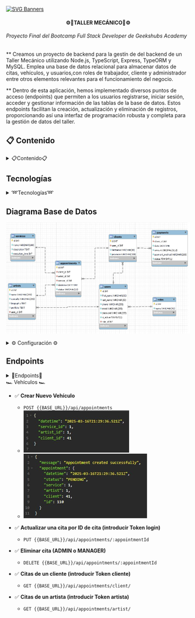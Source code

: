 [![SVG Banners](https://svg-banners.vercel.app/api?type=typeWriter&text1=PROYECTO%20FORMATIVO%20👨‍💻&width=800&height=150)](https://github.com/Akshay090/svg-banners)

<H4 align="center">⚙️🔧TALLER MECÁNICO🔧⚙️</H4> 

<H6>Proyecto Final del Bootcamp Full Stack Developer de Geekshubs Academy</H6>


** Creamos un proyecto de backend para la gestín de del backend de un Taller Mecánico utilizando Node.js, TypeScript, Express, TypeORM y MySQL. Emplea una base de datos relacional para almacenar datos de citas, vehículos, y usuarios,con roles de trabajador, cliente y administrador entre otros elementos relevantes para el funcionamiento del negocio.

** Dentro de esta aplicación, hemos implementado diversos puntos de acceso (endpoints) que permiten a los usuarios registrarse, iniciar sesión, acceder y gestionar información de las tablas de la base de datos. Estos endpoints facilitan la creación, actualización y eliminación de registros, proporcionando así una interfaz de programación robusta y completa para la gestión de datos del taller.


## 📋 Contenido 

<details>

  <summary>📋Contenido📋</summary>
<ol>
    <li><a href="#tecnologías-utilizadas">Tecnologías Utilizadas</a></li>
    <li><a href="#diagrama-bd">Diagrama BD</a></li>
    <li><a href="#instrucciones">Instrucciones</a></li>
    <li><a href="#endpoints">Endpoints</a></li>
    <li><a href="#contribuciones">Contribuciones</a></li>
    <li><a href="/LICENSE">Licencia</a></li>
</ol>

</details>

## Tecnologías

<details>
<summary>➿Tecnologías➿</summary>

<div align="center">

   <a href="https://www.expressjs.com/">
      <img src= "https://img.shields.io/badge/express.js-%23404d59.svg?style=for-the-badge&logo=express&logoColor=%2361DAFB"/>
   </a>
   <a href="https://nodejs.org/en">
      <img src= "https://img.shields.io/badge/node.js-026E00?style=for-the-badge&logo=node.js&logoColor=white"/>
   </a>
   <a href="https://www.typescriptlang.org/">
      <img src="https://img.shields.io/badge/typescript-blue?style=for-the-badge&logo=typescript&logoColor=white">
   </a>
   <a href="https://www.mysql.com/">
    <img src= "https://img.shields.io/badge/-MySQL-000?&logo=mysql&logoColor=FFFFFF"/>
    </a>
    <a href="https://jwt.io/">
    <img src= "https://img.shields.io/badge/JWT-black?style=for-the-badge&logo=JSON%20web%20tokens"/>
    </a>
    <a href="https://git-scm.com/">
    <img src= "https://img.shields.io/badge/-Git-000?&logo=git"/>
</a>
<a href="https://www.github.com/">
    <img src= "https://img.shields.io/badge/-GitHub-05122A?style=flat&logo=github"/>
</a>

</div>

</details>

## Diagrama Base de Datos

<p>
   <div align="center">
      <img src="/src/img/diagramaER.jpg" style="max-width: 100%">
   </div>    
</p>


<details>
<summary>⚙ Configuración ⚙</summary>

1. Clona este repositorio: `git clone [URL del repositorio]` 📥
2. Instalar las dependencias: `npm install ` 💾
3. Conectar repositorio con la base de datos mediante  variables de entorno que se encuentran en el archivo .env 📡

    ``` js
    // Environment 
	NODE_ENV= 

   // Server 
	PORT=

   // Database 
    	DB_HOST=
    	DB_PORT=
    	DB_USER=
    	DB_PASSWORD=
    	DB_DATABASE=  

   // Token
    	JWT_SECRET= ""
    ```  

4. Ejecutar las migraciones `npx typeorm-ts-node-commonjs migration:run -d ./src/database/data-source.ts` o `npm run db:migrate` ✈️
5. Para rellenar las tabla de datos ficticios `npx ts-node ./src/database/seeders/dbSeeder.ts` o `npm run db:seed` 📑
6. Lo hacemos funcionar con `npm run dev` 🚀
7. Utilizamos los endpoints en Insomnia o Postman para probar y validar las diversas funcionalidades implementadas 🎯

</details>

## Endpoints

<details>

<summary>🎯Endpoints🎯</summary>

<details>
<summary>🔒 Registro/Login 🔒</summary>

- ✅ **Registrar usuario/cliente**
    - `POST {{BASE_URL}}/api/auth/register`
    ![Register](/src/img/register.jpg)

- ✅ **Login usuarios**
    - `POST {{BASE_URL}}/api/auth/login`
    - ![Login](/src/img/Login1.jpg)
    - ![Token](/src/img/LoginToken.jpg)

</details>



<details>
<summary>👨‍👨‍👧‍👧 Usuarios 👨‍👨‍👧‍👧</summary>

- ✅ **Ver perfil de usuario (Introducir Token de Login)**
    - `GET {{BASE_URL}}/api/users/profile/profile`
    - ![Perfil](/src/img/VerPerfil.jpg)

- ✅ **Mostrar todos los usuarios (ADMIN o MANAGER)**
    - `GET {{BASE_URL}}/api/users/`

- ✅ **Mostrar todos los trabajadores (ADMIN)**
    - `GET {{BASE_URL}}/api/users/role/managers`

- ✅ **Mostrar todos los clientes (ADMIN o MANAGER)**
    - `GET {{BASE_URL}}/api/users/role/clients`

- ✅ **Mostrar usuarios por ID (ADMIN o MANAGER)**
    - `GET {{BASE_URL}}/api/users/:id`

- ✅ **Crear nuevo usuario (ADMIN)**
    - `POST {{BASE_URL}}/api/users/`
    - ![Perfil](/src/img/CreateUser.jpg)
    - ![Perfil](/src/img/CreateUser2.jpg)
  
- ✅ **Actualizar perfil propio de usurio**
    - `PUT {{BASE_URL}}/api/users/profile/profile`

- ✅ **Actualizar perfil de usurio como ADMIN**
    - `PUT {{BASE_URL}}/api/users/:id`

- ✅ **Eliminar usuario (ADMIN)**
    - `DELETE {{BASE_URL}}/api/users/:id`



</details>
<summary>📅 Citas 📅</summary>

- ✅ **Crear Nueva Cita (introducir Token ADMIN o MANAGER)**
    - `POST {{BASE_URL}}/api/appointments`
    - ![Login](/src/img/CrearCita1.jpg)
    - ![Login](/src/img/CrearCita2.jpg)
- ✅ **Actualizar una cita por ID de cita (introducir Token login)**
    - `PUT {{BASE_URL}}/api/appointments/:appointmentId`

- ✅ **Eliminar cita (ADMIN o MANAGER)**
    - `DELETE {{BASE_URL}}/api/appointments/:appointmentId`

- ✅ **Citas de un cliente (introducir Token cliente)**
    - `GET {{BASE_URL}}/api/appointments/client/`

- ✅ **Citas de un artista (introducir Token artista)**
    - `GET {{BASE_URL}}/api/appointments/artist/`

</details>
<summary>🏎️ Vehículos 🏎️</summary>

- ✅ **Crear Nuevo Vehículo**
    - `POST {{BASE_URL}}/api/appointments`
    - ![Login](/src/img/CrearCita1.jpg)
    - ![Login](/src/img/CrearCita2.jpg)
- ✅ **Actualizar una cita por ID de cita (introducir Token login)**
    - `PUT {{BASE_URL}}/api/appointments/:appointmentId`

- ✅ **Eliminar cita (ADMIN o MANAGER)**
    - `DELETE {{BASE_URL}}/api/appointments/:appointmentId`

- ✅ **Citas de un cliente (introducir Token cliente)**
    - `GET {{BASE_URL}}/api/appointments/client/`

- ✅ **Citas de un artista (introducir Token artista)**
    - `GET {{BASE_URL}}/api/appointments/artist/`

</details>